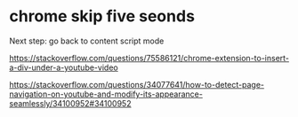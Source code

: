 # chrome skip five seonds
 
Next step: go back to content script mode

https://stackoverflow.com/questions/75586121/chrome-extension-to-insert-a-div-under-a-youtube-video

https://stackoverflow.com/questions/34077641/how-to-detect-page-navigation-on-youtube-and-modify-its-appearance-seamlessly/34100952#34100952
